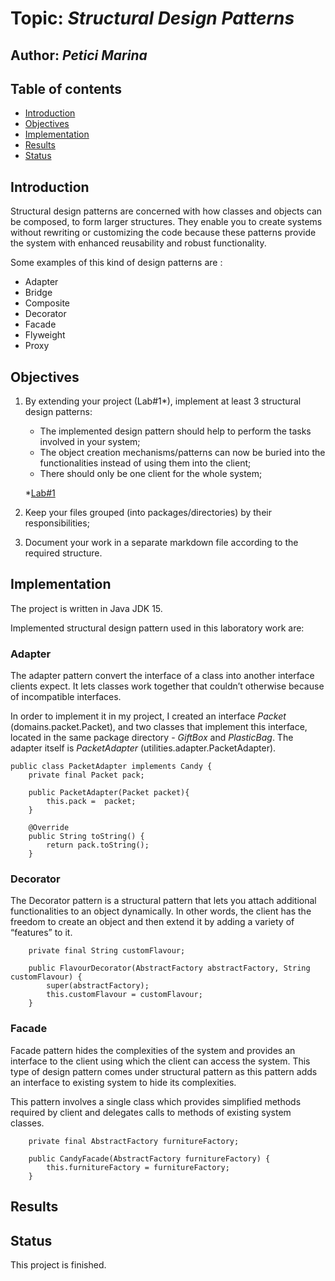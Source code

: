# Topic: *Structural Design Patterns*
## Author: *Petici Marina*

## Table of contents
* [Introduction](#introduction)
* [Objectives](#objectives)
* [Implementation](#implementation)
* [Results](#results)
* [Status](#status)

## Introduction

Structural design patterns are concerned with how classes and objects can be composed, to form larger structures. They enable you to create systems without rewriting or customizing the code because these patterns provide the system with enhanced reusability and robust functionality.

Some examples of this kind of design patterns are :

   * Adapter
   * Bridge
   * Composite
   * Decorator
   * Facade
   * Flyweight
   * Proxy
   
## Objectives

1. By extending your project (Lab#1*), implement at least 3 structural design patterns:

    * The implemented design pattern should help to perform the tasks involved in your system;
    * The object creation mechanisms/patterns can now be buried into the functionalities instead of using them into the client;
    * There should only be one client for the whole system;

    *[Lab#1](https://github.com/marina01p/SDTM-Labs/tree/main/Lab%231)
  
2. Keep your files grouped (into packages/directories) by their responsibilities;

3. Document your work in a separate markdown file according to the required structure.


## Implementation

The project is written in Java JDK 15.

Implemented structural design pattern used in this laboratory work are:

### Adapter
The adapter pattern convert the interface of a class into another interface clients expect. 
It lets classes work together that couldn’t otherwise because of incompatible interfaces.

In order to implement it in my project, I created an interface *Packet* (domains.packet.Packet), and two classes that implement this interface, located in the same package directory - *GiftBox* and *PlasticBag*. The adapter itself is *PacketAdapter* (utilities.adapter.PacketAdapter).

```
public class PacketAdapter implements Candy {
    private final Packet pack;

    public PacketAdapter(Packet packet){
        this.pack =  packet;
    }

    @Override
    public String toString() {
        return pack.toString();
    }
```


### Decorator
The Decorator pattern is a structural pattern that lets you attach additional functionalities to an object dynamically. 
In other words, the client has the freedom to create an object and then extend it by adding a variety of “features” to it.
```
    private final String customFlavour;

    public FlavourDecorator(AbstractFactory abstractFactory, String customFlavour) {
        super(abstractFactory);
        this.customFlavour = customFlavour;
    }

```

### Facade
Facade pattern hides the complexities of the system and provides an interface to the client using which the client can access the system. 
This type of design pattern comes under structural pattern as this pattern adds an interface to existing system to hide its complexities.

This pattern involves a single class which provides simplified methods required by client and delegates calls to methods of existing system classes.

```
    private final AbstractFactory furnitureFactory;

    public CandyFacade(AbstractFactory furnitureFactory) {
        this.furnitureFactory = furnitureFactory;
    }
```
## Results


## Status
This project is finished.
